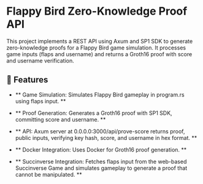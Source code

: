 # Flappy Bird Zero-Knowledge Proof API

This project implements a REST API using Axum and SP1 SDK to generate zero-knowledge proofs for a Flappy Bird game simulation. It processes game inputs (flaps and username) and returns a Groth16 proof with score and username verification.

## 🚀 Features

- ** Game Simulation: Simulates Flappy Bird gameplay in program.rs using flaps input. **

- ** Proof Generation: Generates a Groth16 proof with SP1 SDK, committing score and username. **

- ** API: Axum server at 0.0.0.0:3000/api/prove-score returns proof, public inputs, verifying key hash, score, and username in hex format. **

- ** Docker Integration: Uses Docker for Groth16 proof generation. **

- ** Succinverse Integration: Fetches flaps input from the web-based Succinverse Game and simulates gameplay to generate a proof that cannot be manipulated. **

